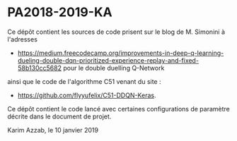 # PA2018-2019-KA

Ce dépôt contient les sources de code prisent sur le blog de M. Simonini à l'adresses

  - https://medium.freecodecamp.org/improvements-in-deep-q-learning-dueling-double-dqn-prioritized-experience-replay-and-fixed-58b130cc5682 pour le double duelling Q-Network 

ainsi que le code de l'algorithme C51 venant du site :

  - https://github.com/flyyufelix/C51-DDQN-Keras.

Ce dépôt contient le code lancé avec certaines configurations de paramètre décrite dans le document de projet.

Karim Azzab, le 10 janvier 2019
